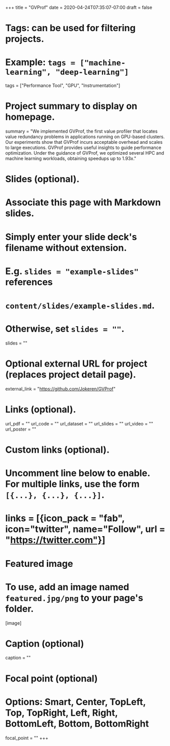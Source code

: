 +++
title = "GVProf"
date = 2020-04-24T07:35:07-07:00
draft = false

# Tags: can be used for filtering projects.
# Example: `tags = ["machine-learning", "deep-learning"]`
tags = ["Performance Tool", "GPU", "Instrumentation"]

# Project summary to display on homepage.
summary = "We implemented GVProf, the first value profiler that locates value redundancy problems in applications running on GPU-based clusters. Our experiments show that GVProf incurs acceptable overhead and scales to large executions. GVProf provides useful insights to guide performance optimization. Under the guidance of GVProf, we optimized several HPC and machine learning workloads, obtaining speedups up to 1.93x."

# Slides (optional).
#   Associate this page with Markdown slides.
#   Simply enter your slide deck's filename without extension.
#   E.g. `slides = "example-slides"` references 
#   `content/slides/example-slides.md`.
#   Otherwise, set `slides = ""`.
slides = ""

# Optional external URL for project (replaces project detail page).
external_link = "https://github.com/Jokeren/GVProf"

# Links (optional).
url_pdf = ""
url_code = ""
url_dataset = ""
url_slides = ""
url_video = ""
url_poster = ""

# Custom links (optional).
#   Uncomment line below to enable. For multiple links, use the form `[{...}, {...}, {...}]`.
# links = [{icon_pack = "fab", icon="twitter", name="Follow", url = "https://twitter.com"}]

# Featured image
# To use, add an image named `featured.jpg/png` to your page's folder. 
[image]
  # Caption (optional)
  caption = ""

  # Focal point (optional)
  # Options: Smart, Center, TopLeft, Top, TopRight, Left, Right, BottomLeft, Bottom, BottomRight
  focal_point = ""
+++
